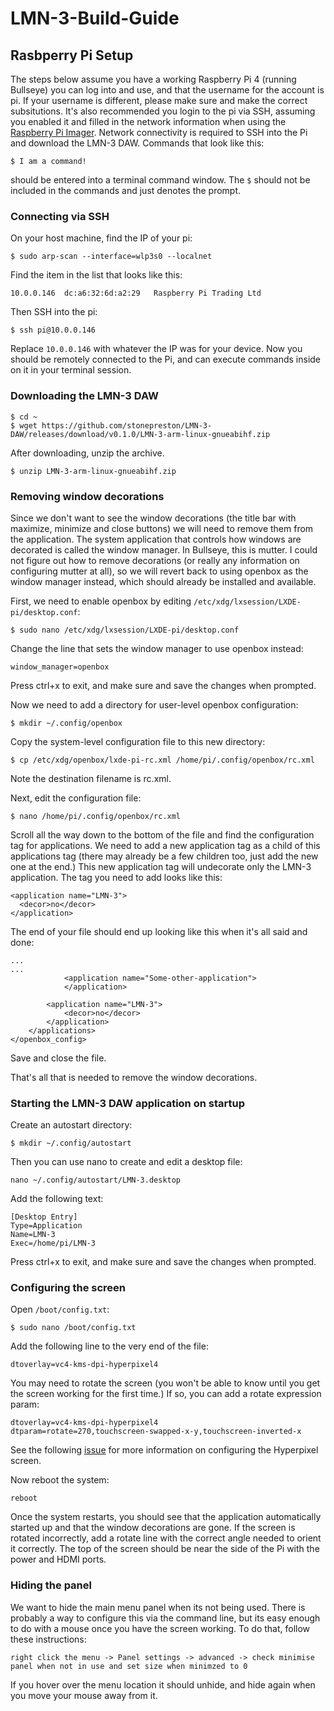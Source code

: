 # LMN-3-Build-Guide

## Rasbperry Pi Setup
The steps below assume you have a working Raspberry Pi 4 (running Bullseye) you can log into and use, and that the username for the account is pi. If your username is different, please make sure and make the correct subsitutions. It's also recommended you login to the pi via SSH, assuming you enabled it and filled in the network information when using the [Raspberry Pi Imager](https://www.raspberrypi.com/software/). Network connectivity is required to SSH into the Pi and download the LMN-3 DAW. Commands that look like this:

```
$ I am a command!
```

should be entered into a terminal command window. The `$` should not be included in the commands and just denotes the prompt. 

### Connecting via SSH
On your host machine, find the IP of your pi: 

```
$ sudo arp-scan --interface=wlp3s0 --localnet
```
Find the item in the list that looks like this:
```
10.0.0.146	dc:a6:32:6d:a2:29	Raspberry Pi Trading Ltd
```
Then SSH into the pi:
```
$ ssh pi@10.0.0.146
```

Replace `10.0.0.146` with whatever the IP was for your device. Now you should be remotely connected to the Pi, and can execute commands inside on it in your terminal session.

### Downloading the LMN-3 DAW
```
$ cd ~
$ wget https://github.com/stonepreston/LMN-3-DAW/releases/download/v0.1.0/LMN-3-arm-linux-gnueabihf.zip
```

After downloading, unzip the archive.

```
$ unzip LMN-3-arm-linux-gnueabihf.zip
```

### Removing window decorations

Since we don't want to see the window decorations (the title bar with maximize, minimize and close buttons) we will need to remove them from the application. The system application that controls how windows are decorated is called the window manager. In Bullseye, this is mutter. I could not figure out how to remove decorations (or really any information on configuring mutter at all), so we will revert back to using openbox as the window manager instead, which should already be installed and available. 

First, we need to enable openbox by editing `/etc/xdg/lxsession/LXDE-pi/desktop.conf`:
```
$ sudo nano /etc/xdg/lxsession/LXDE-pi/desktop.conf
```
Change the line that sets the window manager to use openbox instead:
```
window_manager=openbox
```
Press ctrl+x to exit, and make sure and save the changes when prompted. 

Now we need to add a directory for user-level openbox configuration:
```
$ mkdir ~/.config/openbox
```

Copy the system-level configuration file to this new directory:
```
$ cp /etc/xdg/openbox/lxde-pi-rc.xml /home/pi/.config/openbox/rc.xml
```
Note the destination filename is rc.xml. 

Next, edit the configuration file:
```
$ nano /home/pi/.config/openbox/rc.xml
```
Scroll all the way down to the bottom of the file and find the configuration tag for applications. We need to add a new  application tag as a child of this applications tag (there may already be a few children too, just add the new one at the end.) This new application tag will undecorate only the LMN-3 application. The tag you need to add looks like this:
```
<application name="LMN-3">
  <decor>no</decor>
</application>
```

The end of your file should end up looking like this when it's all said and done:
```
...
...
    		<application name="Some-other-application">
    		</application>
    
		<application name="LMN-3">
			<decor>no</decor>
		</application>
	</applications>
</openbox_config>
```
Save and close the file. 

That's all that is needed to remove the window decorations. 

### Starting the LMN-3 DAW application on startup
Create an autostart directory:
```
$ mkdir ~/.config/autostart
```
Then you can use nano to create and edit a desktop file:
```
nano ~/.config/autostart/LMN-3.desktop
```
Add the following text:
```
[Desktop Entry]
Type=Application
Name=LMN-3
Exec=/home/pi/LMN-3
```

Press ctrl+x to exit, and make sure and save the changes when prompted. 

### Configuring the screen

Open `/boot/config.txt`:
```
$ sudo nano /boot/config.txt
```

Add the following line to the very end of the file:
```
dtoverlay=vc4-kms-dpi-hyperpixel4
```
You may need to rotate the screen (you won't be able to know until you get the screen working for the first time.) If so, you can add a rotate expression param:
```
dtoverlay=vc4-kms-dpi-hyperpixel4
dtparam=rotate=270,touchscreen-swapped-x-y,touchscreen-inverted-x
```
See the following [issue](https://github.com/pimoroni/hyperpixel4/issues/177) for more information on configuring the Hyperpixel screen. 

Now reboot the system:
```
reboot
```
Once the system restarts, you should see that the application automatically started up and that the window decorations are gone. If the screen is rotated incorrectly, add a rotate line with the correct angle needed to orient it correctly. The top of the screen should be near the side of the Pi with the power and HDMI ports. 

### Hiding the panel

We want to hide the main menu panel when its not being used. There is probably a way to configure this via the command line, but its easy enough to do with a mouse once you have the screen working. To do that, follow these instructions: 

`right click the menu -> Panel settings -> advanced -> check minimise panel when not in use and set size when minimzed to 0`

If you hover over the menu location it should unhide, and hide again when you move your mouse away from it. 
